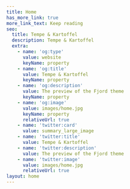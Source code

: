 ```yaml
---
title: Home
has_more_link: true
more_link_text: Keep reading
seo:
  title: Tempe & Kartoffel
  description: Tempe & Kartoffel
  extra:
    - name: 'og:type'
      value: website
      keyName: property
    - name: 'og:title'
      value: Tempe & Kartoffel
      keyName: property
    - name: 'og:description'
      value: The preview of the Fjord theme
      keyName: property
    - name: 'og:image'
      value: images/home.jpg
      keyName: property
      relativeUrl: true
    - name: 'twitter:card'
      value: summary_large_image
    - name: 'twitter:title'
      value: Tempe & Kartoffel
    - name: 'twitter:description'
      value: The preview of the Fjord theme
    - name: 'twitter:image'
      value: images/home.jpg
      relativeUrl: true
layout: home
---
```

